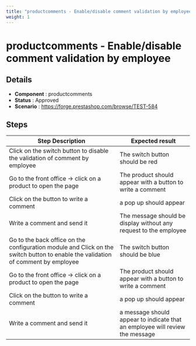 ```yaml
---
title: "productcomments - Enable/disable comment validation by employee"
weight: 1
---
```


# productcomments - Enable/disable comment validation by employee
## Details
* **Component** : productcomments
* **Status** : Approved
* **Scenario** : https://forge.prestashop.com/browse/TEST-584

## Steps
| Step Description | Expected result |
| ----- | ----- |
| Click on the switch button to disable the validation of comment by employee | The switch button should be red |
| Go to the front office -> click on a product to open the page | The product should appear with a button to write a comment |
| Click on the button to write a comment | a pop up should appear |
| Write a comment and send it | The message should be display without any request to the employee |
| Go to the back office on the configuration module and Click on the switch button to enable the validation of comment by employee | The switch button should be blue |
| Go to the front office -> click on a product to open the page | The product should appear with a button to write a comment |
| Click on the button to write a comment | a pop up should appear |
| Write a comment and send it | a message should appear to indicate that an employee will review the message |